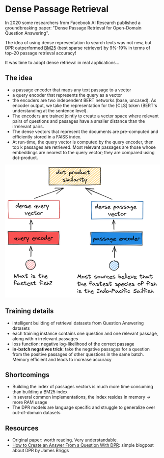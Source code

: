 # Dense Passage Retrieval

In 2020 some researchers from Facebook AI Research published a groundbreaking paper: "Dense Passage Retrieval for Open-Domain Question Answering".

The idea of using dense representation to search texts was not new, but DPR outperformed [BM25](sparse-bm25.md) (best sparse retriever) by 9%-19% in terms of top-20 passage retrieval accuracy!

It was time to adopt dense retrieval in real applications...

## The idea
- a passage encoder that maps any text passage to a vector
- a query encoder that represents the query as a vector
- the encoders are two independent BERT networks (base, uncased). As encoder output, we take the representation for the \[CLS\] token (BERT's understanding at the sentence level).
- The encoders are trained jointly to create a vector space where relevant pairs of questions and passages have a smaller distance than the irrelevant pairs.
- The dense vectors that represent the documents are pre-computed and efficiently stored in a FAISS index.
- At run-time, the query vector is computed by the query encoder, then top k passages are retrieved. Most relevant passages are those whose embeddings are nearest to the query vector; they are compared using dot-product.

![dense passage retriever at run-time](../images/dpr.png)

## Training details
- intelligent building of retrieval datasets from Question Answering datasets
- each training instance contains one question and one relevant passage, along with n irrelevant passages 
- loss function: negative log-likelihood of the correct passage
- **in-batch negatives trick**: take the negative passages for a question from the positive passages of other questions in the same batch. Memory efficient and leads to increase accuracy

## Shortcomings
- Building the index of passages vectors is much more time consuming than building a BM25 index
- In several common implementations, the index resides in memory -> more RAM usage
- The DPR models are language specific and struggle to generalize over out-of-domain datasets 

## Resources
- [Original paper](https://arxiv.labs.arxiv.org/html/2004.04906): worth reading. Very understandable.
- [How to Create an Answer From a Question With DPR](https://towardsdatascience.com/how-to-create-an-answer-from-a-question-with-dpr-d76e29cc5d60): simple blogpost about DPR by James Briggs